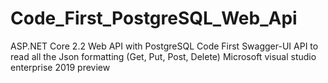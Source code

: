 # Code_First_PostgreSQL_Web_Api
ASP.NET Core 2.2 Web API with PostgreSQL Code First
Swagger-UI API to read all the Json formatting (Get, Put, Post, Delete)
Microsoft visual studio enterprise 2019 preview
